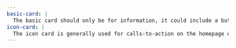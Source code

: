 ```yaml
---
basic-card: |
  The basic card should only be for information, it could include a button, but is never a link itself.
icon-card: |
  The icon card is generally used for calls-to-action on the homepage or highlights on inside pages.
---
```

